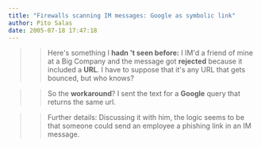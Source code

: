 ```yaml
---
title: "Firewalls scanning IM messages: Google as symbolic link"
author: Pito Salas
date: 2005-07-18 17:47:18
---
```


>>

>> Here's something I **hadn 't seen before:** I IM'd a friend of mine at a
Big Company and the message got **rejected** because it included a **URL**. I
have to suppose that it's any URL that gets bounced, but who knows?

>>

>> So the **workaround**? I sent the text for a **Google** query that returns
the same url.

>>

>> Further details: Discussing it with him, the logic seems to be that someone
could send an employee a phishing link in an IM message.


